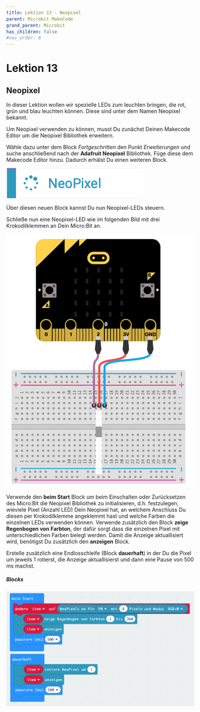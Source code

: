 ```yaml
---
title: Lektion 13 - Neopixel
parent: Microbit MakeCode
grand_parent: Microbit
has_children: false
#nav_order: 6
---
```


# Lektion 13

## Neopixel 

In dieser Lektion wollen wir spezielle LEDs zum leuchten bringen, die rot, grün und blau leuchten können. Diese sind unter dem Namen Neopixel bekannt. 

Um Neopixel verwenden zu können, musst Du zunächst Deinen Makecode Editor um die Neopixel Bibliothek erweitern.

Wähle dazu unter dem Block _Fortgeschritten_ den Punkt _Erweiterungen_ und suche anschließend nach der __Adafruit Neopixel__ Bibliothek. Füge diese dem Makecode Editor hinzu. Dadurch erhälst Du einen weiteren Block.

![Neopixel](./neopixel.png "Neopixel")

Über diesen neuen Block kannst Du nun Neopixel-LEDs steuern.

Schließe nun eine Neopixel-LED wie im folgenden Bild mit drei Krokodilklemmen an Dein Micro:Bit an.

![Wiring](./wiring.png "Wiring")


Verwende den __beim Start__ Block um beim Einschalten oder Zurücksetzen des Micro:Bit die Neopixel Bibliothek zu initialisieren, d.h. festzulegen, wieviele Pixel (Anzahl LED) Dein Neopixel hat, an welchem Anschluss Du diesen per Krokodilklemme angeklemmt hast und welche Farben die einzelnen LEDs verwenden können.
Verwende zusätzlich den Block __zeige Regenbogen von Farbton__, der dafür sorgt dass die einzelnen Pixel mit unterschiedlichen Farben belegt werden. Damit die Anzeige aktuallisiert wird, benötigst Du zusätzlich den __anzeigen__ Block. 

Erstelle zusätzlich eine Endlosschleife (Block __dauerhaft__) in der Du die Pixel um jeweils 1 rotierst, die Anzeige aktuallisierst und dann eine Pause von 500 ms machst.

##### Blocks

![Screenshot](./screenshot.png "Screenshot")
